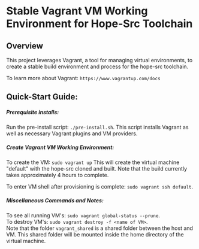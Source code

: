 # Stable Vagrant VM Working Environment for Hope-Src Toolchain

## Overview
This project leverages Vagrant, a tool for managing virtual environments, to create a stable build environment and process for the hope-src toolchain.

To learn more about Vagrant: `https://www.vagrantup.com/docs`
 
## Quick-Start Guide:

##### Prerequisite installs:
Run the pre-install script: `./pre-install.sh`.
This script installs Vagrant as well as necessary Vagrant plugins and VM providers.

##### Create Vagrant VM Working Environment:
To create the VM: `sudo vagrant up`
This will create the virtual machine "default" with the hope-src cloned and built.  Note that the build currently takes approximately 4 hours to complete.  

To enter VM shell after provisioning is complete: `sudo vagrant ssh default`.

##### Miscellaneous Commands and Notes:
To see all running VM's: `sudo vagrant global-status --prune`.  
To destroy VM's: `sudo vagrant destroy -f <name of VM>`.  
Note that the folder `vagrant_shared` is a shared folder between the host and VM. 
This shared folder will be mounted inside the home directory of the virtual machine.

